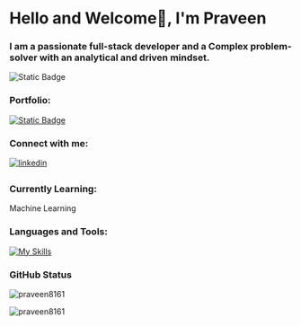 <h1>Hello and Welcome👋, I'm Praveen</h1>
<h3>I am a passionate full-stack developer and a Complex problem-solver with an analytical and driven mindset.</h3>

  ![Static Badge](https://img.shields.io/badge/Full_stack-MERN-blue)
<h3 align="left">Portfolio:</h3>

<a href="https://praveen-portfolio-1.netlify.app" target="_blank">
<img alt="Static Badge" src="https://img.shields.io/badge/Portfolio-17B169?style=plastic">
</a>

<h3 align="left">Connect with me:</h3>
<p align="left">
<a href="https://www.linkedin.com/in/praveen-ps176/" target="_blank">
<img src=https://img.shields.io/badge/linkedin-%231E77B5.svg?&style=for-the-badge&logo=linkedin&logoColor=white alt=linkedin style="margin-bottom: 5px;" />
</a>
</p>

<h3 align="left">Currently Learning:</h3>
<p>Machine Learning</p>

<h3 align="left">Languages and Tools:</h3>

 [![My Skills](https://skillicons.dev/icons?i=html,css,js,react,redux,bootstrap,tailwind,nodejs,express,mongodb,git,typescript)]()

<h3 align="left">GitHub Status</h3>

 <p>&nbsp;<img align="left" src="https://github-readme-stats.vercel.app/api?username=praveen8161&show_icons=true&locale=en" alt="praveen8161" /></p>

<p><img align="center" src="https://github-readme-stats.vercel.app/api/top-langs?username=praveen8161&show_icons=true&locale=en&layout=compact" alt="praveen8161" /></p>

